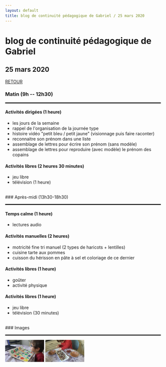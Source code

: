 ```yaml
---
layout: default
title: blog de continuité pédagogique de Gabriel / 25 mars 2020
---
```


<div class="starter-template">
    <h1>blog de continuité pédagogique de Gabriel</h1>
    <h2>25 mars 2020</h2>
</div>

[RETOUR](..)

### Matin (9h -- 12h30)
<HR style="border-top: 2px solid;">

#### <span class ="label label-success"><i class="glyphicon glyphicon-pencil"></i> Activités dirigées (1 heure)</span>

- les jours de la semaine
- rappel de l'organisation de la journée type
- histoire vidéo "petit bleu / petit jaune" (visionnage puis faire raconter)
- reconnaitre son prénom dans une liste
- assemblage de lettres pour écrire son prénom (sans modèle)
- assemblage de lettres pour reproduire (avec modèle) le prénom des copains

#### <span class ="label label-success"><i class="glyphicon glyphicon-send"></i> Activités libres (2 heures 30 minutes)</span>

- jeu libre
- télévision (1 heure)

<BR>
### Après-midi (13h30-18h30)
<HR style="border-top: 2px solid;">

#### <span class ="label label-success"><i class="glyphicon glyphicon-bed"></i> Temps calme (1 heure)</span>

- lectures audio

#### <span class ="label label-success"><i class="glyphicon glyphicon-pencil"></i> Activités manuelles (2 heures)</span>

- motricité fine tri manuel (2 types de haricots + lentilles)
- cuisine tarte aux pommes
- cuisson du hérisson en pâte à sel et coloriage de ce dernier

#### <span class ="label label-success"><i class="glyphicon glyphicon-send"></i> Activités libres (1 heure)</span>

- goûter
- activité physique

#### <span class ="label label-success"><i class="glyphicon glyphicon-send"></i> Activités libres (1 heure)</span>

- jeu libre
- télévision (30 minutes)

<BR>
### Images
<HR style="border-top: 2px solid;">

<A HREF="/gabriel/images/20200325-1.jpg"><IMG SRC="/gabriel/images/20200325-1.jpg" width="25%"></A>
<A HREF="/gabriel/images/20200325-2.jpg"><IMG SRC="/gabriel/images/20200325-2.jpg" width="25%"></A>


